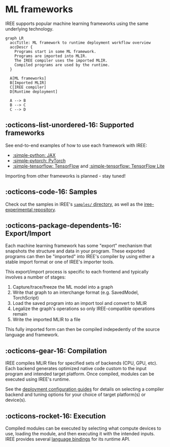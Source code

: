 # ML frameworks

IREE supports popular machine learning frameworks using the same underlying
technology.

``` mermaid
graph LR
  accTitle: ML framework to runtime deployment workflow overview
  accDescr {
    Programs start in some ML framework.
    Programs are imported into MLIR.
    The IREE compiler uses the imported MLIR.
    Compiled programs are used by the runtime.
  }

  A[ML frameworks]
  B[Imported MLIR]
  C[IREE compiler]
  D[Runtime deployment]

  A --> B
  B --> C
  C --> D
```

## :octicons-list-unordered-16: Supported frameworks

See end-to-end examples of how to use each framework with IREE:

* [:simple-python: JAX](./jax.md)
* [:simple-pytorch: PyTorch](./pytorch.md)
* [:simple-tensorflow: TensorFlow](./tensorflow.md) and
  [:simple-tensorflow: TensorFlow Lite](./tflite.md)

Importing from other frameworks is planned - stay tuned!

## :octicons-code-16: Samples

Check out the samples in IREE's
[`samples/` directory](https://github.com/iree-org/iree/tree/main/samples),
as well as the
[iree-experimental repository](https://github.com/iree-org/iree-experimental).

## :octicons-package-dependents-16: Export/Import

Each machine learning framework has some "export" mechanism that snapshots the
structure and data in your program. These exported programs can then be
"imported" into IREE's compiler by using either a stable import format or one of
IREE's importer tools.

This export/import process is specific to each frontend and typically involves a
number of stages:

1. Capture/trace/freeze the ML model into a graph
2. Write that graph to an interchange format (e.g. SavedModel, TorchScript)
3. Load the saved program into an import tool and convert to MLIR
4. Legalize the graph's operations so only IREE-compatible operations remain
5. Write the imported MLIR to a file

This fully imported form can then be compiled indepedently of the source
language and framework.

## :octicons-gear-16: Compilation

IREE compiles MLIR files for specified sets of backends (CPU, GPU, etc). Each
backend generates optimized native code custom to the input program and
intended target platform. Once compiled, modules can be executed using IREE's
runtime.

See the [deployment configuration guides](../deployment-configurations/index.md)
for details on selecting a compiler backend and tuning options for your choice
of target platform(s) or device(s).

## :octicons-rocket-16: Execution

Compiled modules can be executed by selecting what compute devices to use,
loading the module, and then executing it with the intended inputs. IREE
provides several [language bindings](../../reference/bindings/index.md) for its
runtime API.
